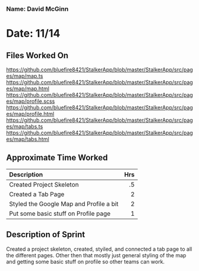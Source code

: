 
### Name: David McGinn

# Date: 11/14

## Files Worked On
https://github.com/bluefire8421/StalkerApp/blob/master/StalkerApp/src/pages/map/map.ts <br>
https://github.com/bluefire8421/StalkerApp/blob/master/StalkerApp/src/pages/map/map.html <br>
https://github.com/bluefire8421/StalkerApp/blob/master/StalkerApp/src/pages/map/profile.scss <br>
https://github.com/bluefire8421/StalkerApp/blob/master/StalkerApp/src/pages/map/profile.html <br>
https://github.com/bluefire8421/StalkerApp/blob/master/StalkerApp/src/pages/map/tabs.ts <br>
https://github.com/bluefire8421/StalkerApp/blob/master/StalkerApp/src/pages/map/tabs.html <br>

## Approximate Time Worked

| Description                             | Hrs  |
| :---------------------------------------| ---: |
| Created Project Skeleton                | .5   |
| Created a Tab Page                      | 2    |
| Styled the Google Map and Profile a bit | 2    |
| Put some basic stuff on Profile page    | 1    |

## Description of Sprint

Created a project skeleton, created, styiled, and connected a tab page to all the different pages.
Other then that mostly just general styling of the map and getting some basic stuff on profile so other teams can work.
